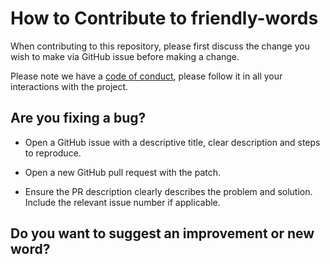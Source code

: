 How to Contribute to friendly-words
================
When contributing to this repository, please first discuss the change you wish to make via GitHub issue before making a change.

Please note we have a [code of conduct](https://glitch.com/edit/#!/friendly-words?path=code_of_conduct.md), please follow it in all your interactions with the project.

Are you fixing a bug?
----------------
- Open a GitHub issue with a descriptive title, clear description and steps to reproduce.

- Open a new GitHub pull request with the patch.

- Ensure the PR description clearly describes the problem and solution. Include the relevant issue number if applicable.

Do you want to suggest an improvement or new word?
----------------
